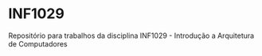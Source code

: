 # INF1029
Repositório para trabalhos da disciplina INF1029 - Introdução a Arquitetura de Computadores
